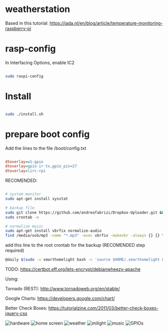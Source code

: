 # weatherstation

Based in this tutorial:
https://iada.nl/en/blog/article/temperature-monitoring-raspberry-pi


# rasp-config

In Interfacing Options, enable IC2

``` bash

sudo raspi-config

```


# Install

``` bash

sudo ./install.sh

```

 
# prepare boot config

Add the lines to the file /boot/config.txt

``` ini

dtoverlay=w1-gpio
dtoverlay=gpio-ir-tx,gpio_pin=27
dtoverlay=lirc-rpi

```


RECOMENDED:
``` bash

# system monitor
sudo apt-get install sysstat

# backup file
sudo git clone https://github.com/andreafabrizi/Dropbox-Uploader.git &&  cd Dropbox-Uploader/ && ./dropbox_uploader.sh && ./dropbox_uploader.sh list
sudo crontab -e

# normalize music
sudo apt-get install vbrfix normalize-audio
find /media/usb/mp3 -name "*.mp3" -exec vbrfix -makevbr -always {} {} \; -exec normalize-audio -b {} \;
```

add this line to the root crontab for the backup (RECOMENDED step required)

``` bash
@daily $(sudo -u smarthomelight bash -c 'source $HOME/.smarthomelight && echo $SMARTHOME_DIR')/bin/backup.sh

```


TODO:
https://certbot.eff.org/lets-encrypt/debianwheezy-apache

Using: 

Tornado (REST): http://www.tornadoweb.org/en/stable/

Google Charts: https://developers.google.com/chart/

Better Check Boxes: https://tutorialzine.com/2011/03/better-check-boxes-jquery-css

![hardware](/docs/circuit.jpg)
![home screen](/docs/home.jpg)
![weather](/docs/weather.jpg)
![milight](/docs/milight.jpg)
![music](/docs/music.jpg)
![GPIOs](/docs/gpio.jpg)


